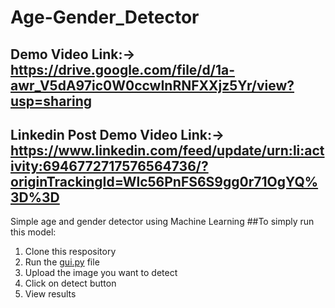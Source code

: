 # Age-Gender_Detector
## Demo Video Link:->    https://drive.google.com/file/d/1a-awr_V5dA97ic0W0ccwInRNFXXjz5Yr/view?usp=sharing

## Linkedin Post Demo Video Link:->  https://www.linkedin.com/feed/update/urn:li:activity:6946772717576564736/?originTrackingId=Wlc56PnFS6S9gg0r71OgYQ%3D%3D

Simple age and gender detector using Machine Learning 
##To simply run this model:
1. Clone this respository
2. Run the [gui.py](https://github.com/sameer0288/Age-Gender_Detector/blob/main/gui.py) file
3. Upload the image you want to detect 
4. Click on detect button 
5. View results
